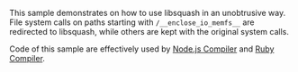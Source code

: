 This sample demonstrates on how to use libsquash in an unobtrusive way.
File system calls on paths starting with `/__enclose_io_memfs__` are redirected to libsquash,
while others are kept with the original system calls.

Code of this sample are effectively used by
[Node.js Compiler](https://github.com/pmq20/node-compiler)
and [Ruby Compiler](https://github.com/pmq20/ruby-compiler).

